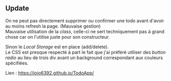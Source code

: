 <h2>Update</h2>

On ne peut pas directement supprimer ou confirmer une todo avant d'avoir au moins refresh la page. (Mauvaise gestion)<br/>
Mauvaise utilisation de la <i>class</i>, celle-ci ne sert techniquement pas à grand chose car on l'utilise juste pour son constructeur.

Sinon le <i>Local Storage</i> est en place (add/delete).<br />
Le CSS est presque respecté à part le fait que j'ai préféré utiliser des <i>button radio</i> au lieu de trois div avant un background correspondant aux couleurs spécifiées.

Lien : https://jojo6392.github.io/TodoApp/
